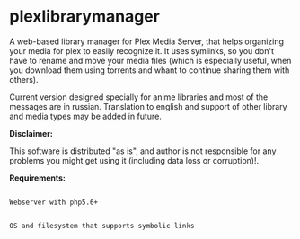 # plexlibrarymanager
A web-based library manager for Plex Media Server, that helps organizing your media for plex to easily recognize it. 
It uses symlinks, so you don't have to rename and move your media files (which is especially useful, when you download them using torrents and whant to continue sharing them with others).

Current version designed specially for anime libraries and most of the messages are in russian. Translation to english and support of other library and media types may be added in future.

<b>Disclaimer:</b>

This software is distributed "as is", and author is not responsible for any problems you might get using it (including data loss or corruption)!.

<b>Requirements:</b>

<code>
Webserver with php5.6+
  
OS and filesystem that supports symbolic links
</code>
